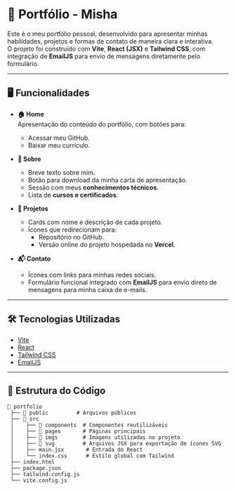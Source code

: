 # 🌟 Portfólio - Misha

Este é o meu portfólio pessoal, desenvolvido para apresentar minhas habilidades, projetos e formas de contato de maneira clara e interativa.  
O projeto foi construído com **Vite**, **React (JSX)** e **Tailwind CSS**, com integração de **EmailJS** para envio de mensagens diretamente pelo formulário.

---

## 🖥️ Funcionalidades

- **🏠 Home**  
  Apresentação do conteúdo do portfólio, com botões para:
  - Acessar meu GitHub.
  - Baixar meu currículo.

- **📄 Sobre**  
  - Breve texto sobre mim.  
  - Botão para download da minha carta de apresentação.  
  - Sessão com meus **conhecimentos técnicos**.  
  - Lista de **cursos e certificados**.

- **📂 Projetos**  
  - Cards com nome e descrição de cada projeto.  
  - Ícones que redirecionam para:
    - Repositório no GitHub.
    - Versão online do projeto hospedada no **Vercel**.

- **📬 Contato**  
  - Ícones com links para minhas redes sociais.  
  - Formulário funcional integrado com **EmailJS** para envio direto de mensagens para minha caixa de e-mails.

---

## 🛠 Tecnologias Utilizadas

- [Vite](https://vitejs.dev/)
- [React](https://react.dev/)
- [Tailwind CSS](https://tailwindcss.com/)
- [EmailJS](https://www.emailjs.com/)

---

## 📂 Estrutura do Código
```plaintext
📁 portfolio
 ├── 📁 public         # Arquivos públicos
 ├── 📁 src
 │    ├── 📁 components  # Componentes reutilizáveis
 │    ├── 📁 pages       # Páginas principais 
 │    ├── 📁 imgs        # Imagens utilizadas no projeto
 │    ├── 📁 svg         # Arquivos JSX para exportação de ícones SVG
 │    ├── main.jsx       # Entrada do React
 │    └── index.css      # Estilo global com Tailwind
 ├── index.html
 ├── package.json
 ├── tailwind.config.js
 └── vite.config.js